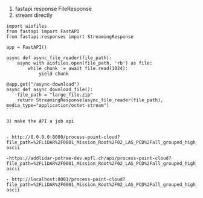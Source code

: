 1) fastapi.response FileResponse
2) stream directly 
````
import aiofiles
from fastapi import FastAPI
from fastapi.responses import StreamingResponse

app = FastAPI()

async def async_file_reader(file_path):
    async with aiofiles.open(file_path, 'rb') as file:
        while chunk := await file.read(1024):
            yield chunk

@app.get("/async-download")
async def async_download_file():
    file_path = "large_file.zip"
    return StreamingResponse(async_file_reader(file_path), media_type="application/octet-stream")
```

3) make the API a job api


- http://0.0.0.0:8000/process-point-cloud?file_path=%2FLiDAR%2F0001_Mission_Root%2F02_LAS_PCD%2Fall_grouped_high_veg_10th_point.las&outcrs=EPSG%3A4326&format=pcd-ascii

-https://addlidar-potree-dev.epfl.ch/api/process-point-cloud?file_path=%2FLiDAR%2F0001_Mission_Root%2F02_LAS_PCD%2Fall_grouped_high_veg_10th_point.las&outcrs=EPSG%3A4326&format=pcd-ascii

- http://localhost:8081/process-point-cloud?file_path=%2FLiDAR%2F0001_Mission_Root%2F02_LAS_PCD%2Fall_grouped_high_veg_10th_point.las&outcrs=EPSG%3A4326&format=pcd-ascii